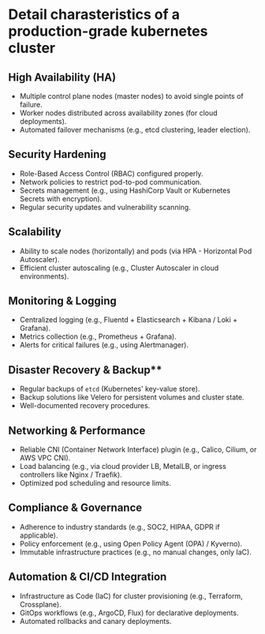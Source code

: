# Detail charasteristics of a production-grade kubernetes cluster

## High Availability (HA)
   - Multiple control plane nodes (master nodes) to avoid single points of failure.
   - Worker nodes distributed across availability zones (for cloud deployments).
   - Automated failover mechanisms (e.g., etcd clustering, leader election).

## Security Hardening
   - Role-Based Access Control (RBAC) configured properly.
   - Network policies to restrict pod-to-pod communication.
   - Secrets management (e.g., using HashiCorp Vault or Kubernetes Secrets with encryption).
   - Regular security updates and vulnerability scanning.

## Scalability
   - Ability to scale nodes (horizontally) and pods (via HPA - Horizontal Pod Autoscaler).
   - Efficient cluster autoscaling (e.g., Cluster Autoscaler in cloud environments).

## Monitoring & Logging
   - Centralized logging (e.g., Fluentd + Elasticsearch + Kibana / Loki + Grafana).
   - Metrics collection (e.g., Prometheus + Grafana).
   - Alerts for critical failures (e.g., using Alertmanager).

## Disaster Recovery & Backup**
   - Regular backups of `etcd` (Kubernetes' key-value store).
   - Backup solutions like Velero for persistent volumes and cluster state.
   - Well-documented recovery procedures.

## Networking & Performance
   - Reliable CNI (Container Network Interface) plugin (e.g., Calico, Cilium, or AWS VPC CNI).
   - Load balancing (e.g., via cloud provider LB, MetalLB, or ingress controllers like Nginx / Traefik).
   - Optimized pod scheduling and resource limits.

## Compliance & Governance
   - Adherence to industry standards (e.g., SOC2, HIPAA, GDPR if applicable).
   - Policy enforcement (e.g., using Open Policy Agent (OPA) / Kyverno).
   - Immutable infrastructure practices (e.g., no manual changes, only IaC).

## Automation & CI/CD Integration
   - Infrastructure as Code (IaC) for cluster provisioning (e.g., Terraform, Crossplane).
   - GitOps workflows (e.g., ArgoCD, Flux) for declarative deployments.
   - Automated rollbacks and canary deployments.

